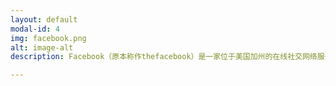 ```yaml
---
layout: default
modal-id: 4
img: facebook.png
alt: image-alt
description: Facebook（原本称作thefacebook）是一家位于美国加州的在线社交网络服务网站。其名称的灵感来自美国高中提供给学生包含照片和联系数据的通讯录（或称花名册）昵称“face book”。截至2012年，Facebook每年共产生180拍字节（PB）的数据，并以每24小时0.5拍字节的速度增加。统计显示，Facebook上每天上传3亿5千万张图片。

---
```

